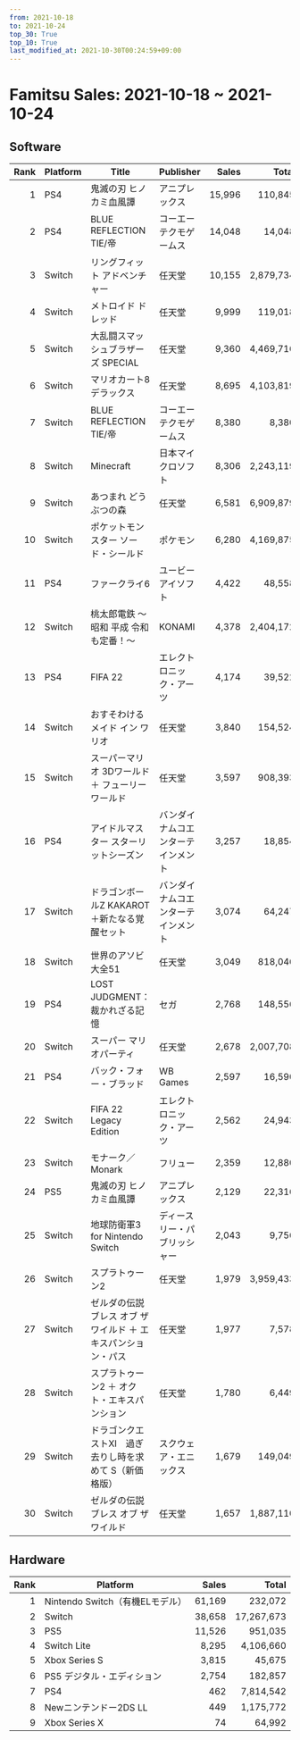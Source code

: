 ```yaml
---
from: 2021-10-18
to: 2021-10-24
top_30: True
top_10: True
last_modified_at: 2021-10-30T00:24:59+09:00
---
```

# Famitsu Sales: 2021-10-18 ~ 2021-10-24
## Software
| Rank | Platform | Title | Publisher | Sales | Total | Rate | New |
| -: | -- | -- | -- | -: | -: | -: | -- |
| 1 | PS4 | 鬼滅の刃 ヒノカミ血風譚 | アニプレックス | 15,996 | 110,845 | 40% |  |
| 2 | PS4 | BLUE REFLECTION TIE/帝 | コーエーテクモゲームス | 14,048 | 14,048 | 60% | **New** |
| 3 | Switch | リングフィット アドベンチャー | 任天堂 | 10,155 | 2,879,734 | 20% |  |
| 4 | Switch | メトロイド ドレッド | 任天堂 | 9,999 | 119,018 | 20% |  |
| 5 | Switch | 大乱闘スマッシュブラザーズ SPECIAL | 任天堂 | 9,360 | 4,469,716 | 20% |  |
| 6 | Switch | マリオカート8 デラックス | 任天堂 | 8,695 | 4,103,819 | 20% |  |
| 7 | Switch | BLUE REFLECTION TIE/帝 | コーエーテクモゲームス | 8,380 | 8,380 | 60% | **New** |
| 8 | Switch | Minecraft | 日本マイクロソフト | 8,306 | 2,243,119 | 20% |  |
| 9 | Switch | あつまれ どうぶつの森 | 任天堂 | 6,581 | 6,909,879 | 20% |  |
| 10 | Switch | ポケットモンスター ソード・シールド | ポケモン | 6,280 | 4,169,875 | 20% |  |
| 11 | PS4 | ファークライ6 | ユービーアイソフト | 4,422 | 48,558 | 20% |  |
| 12 | Switch | 桃太郎電鉄 〜昭和 平成 令和も定番！〜 | KONAMI | 4,378 | 2,404,172 | 20% |  |
| 13 | PS4 | FIFA 22 | エレクトロニック・アーツ | 4,174 | 39,522 | 40% |  |
| 14 | Switch | おすそわける メイド イン ワリオ | 任天堂 | 3,840 | 154,524 | 20% |  |
| 15 | Switch | スーパーマリオ 3Dワールド ＋ フューリーワールド | 任天堂 | 3,597 | 908,393 | 20% |  |
| 16 | PS4 | アイドルマスター スターリットシーズン | バンダイナムコエンターテインメント | 3,257 | 18,854 | 20% |  |
| 17 | Switch | ドラゴンボールZ KAKAROT＋新たなる覚醒セット | バンダイナムコエンターテインメント | 3,074 | 64,247 | 40% |  |
| 18 | Switch | 世界のアソビ大全51 | 任天堂 | 3,049 | 818,046 | 20% |  |
| 19 | PS4 | LOST JUDGMENT：裁かれざる記憶 | セガ | 2,768 | 148,556 | 20% |  |
| 20 | Switch | スーパー マリオパーティ | 任天堂 | 2,678 | 2,007,708 | 20% |  |
| 21 | PS4 | バック・フォー・ブラッド | WB Games | 2,597 | 16,590 | 20% |  |
| 22 | Switch | FIFA 22 Legacy Edition | エレクトロニック・アーツ | 2,562 | 24,943 | 40% |  |
| 23 | Switch | モナーク／Monark | フリュー | 2,359 | 12,880 | 40% |  |
| 24 | PS5 | 鬼滅の刃 ヒノカミ血風譚 | アニプレックス | 2,129 | 22,316 | 60% |  |
| 25 | Switch | 地球防衛軍3 for Nintendo Switch | ディースリー・パブリッシャー | 2,043 | 9,756 | 60% |  |
| 26 | Switch | スプラトゥーン2 | 任天堂 | 1,979 | 3,959,433 | 20% |  |
| 27 | Switch | ゼルダの伝説 ブレス オブ ザ ワイルド ＋ エキスパンション・パス | 任天堂 | 1,977 | 7,578 | 80% |  |
| 28 | Switch | スプラトゥーン2 ＋ オクト・エキスパンション | 任天堂 | 1,780 | 6,449 | 80% |  |
| 29 | Switch | ドラゴンクエストXI　過ぎ去りし時を求めて S（新価格版） | スクウェア・エニックス | 1,679 | 149,049 | 20% |  |
| 30 | Switch | ゼルダの伝説 ブレス オブ ザ ワイルド | 任天堂 | 1,657 | 1,887,110 | 20% |  |

## Hardware
| Rank | Platform | Sales | Total |
| -: | -- | -: | -: |
| 1 | Nintendo Switch（有機ELモデル） | 61,169 | 232,072 |
| 2 | Switch | 38,658 | 17,267,673 |
| 3 | PS5 | 11,526 | 951,035 |
| 4 | Switch Lite | 8,295 | 4,106,660 |
| 5 | Xbox Series S | 3,815 | 45,675 |
| 6 | PS5 デジタル・エディション | 2,754 | 182,857 |
| 7 | PS4 | 462 | 7,814,542 |
| 8 | Newニンテンドー2DS LL | 449 | 1,175,772 |
| 9 | Xbox Series X | 74 | 64,992 |